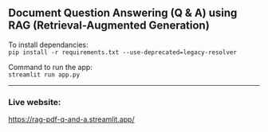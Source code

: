 ## Document Question Answering (Q & A) using RAG (Retrieval-Augmented Generation)

To install dependancies:  
```pip install -r requirements.txt --use-deprecated=legacy-resolver```

Command to run the app:  
```streamlit run app.py```

---
### Live website:  
https://rag-pdf-q-and-a.streamlit.app/
